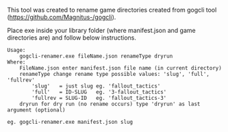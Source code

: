 This tool was created to rename game directories created from gogcli tool (https://github.com/Magnitus-/gogcli).

Place exe inside your library folder (where manifest.json and game directories are) and follow below instructions.

```
Usage:
    gogcli-renamer.exe fileName.json renameType dryrun
Where:
    FileName.json enter manifest.json file name (in current directory)
    renameType change rename type possible values: 'slug', 'full', 'fullrev'
        'slug'   = just slug eg. 'fallout_tactics'
        'full'   = ID-SLUG   eg. '3-fallout_tactics'
        'fullrev = SLUG-ID   eg. 'fallout_tactics-3'
    dryrun for dry run (no rename occurs) type 'dryrun' as last argument (optional)

eg. gogcli-renamer.exe manifest.json slug
```
